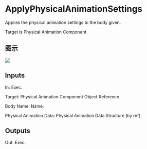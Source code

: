 # ApplyPhysicalAnimationSettings

Applies the physical animation settings to the body given.

Target is Physical Animation Component

## 图示

![]($-20221218-20202526.png)

## Inputs

In: Exec.

Target: Physical Animation Component Object Reference.

Body Name: Name.

Physical Animation Data: Physical Animation Data Structure (by ref).  

## Outputs

Out: Exec.

